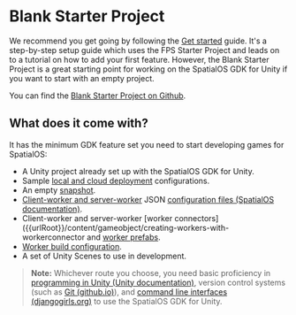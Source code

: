 # Blank Starter Project

We recommend you get going by following the [Get started]({{urlRoot}}/content/get-started/get-started) guide. It's a step-by-step setup guide which uses the FPS Starter Project and leads on to a tutorial on how to add your first feature. However, the Blank Starter Project is a great starting point for working on the SpatialOS GDK for Unity if you want to start with an empty project.

You can find the [Blank Starter Project on Github](https://github.com/spatialos/gdk-for-unity-blank-project).

## What does it come with?

It has the minimum GDK feature set you need to start developing games for SpatialOS:

- A Unity project already set up with the SpatialOS GDK for Unity.
- Sample [local and cloud deployment]({{urlRoot}}/content/glossary#deploying) configurations.
- An empty [snapshot]({{urlRoot}}/content/snapshots#snapshots).
- [Client-worker and server-worker]({{urlRoot}}/content/glossary#worker) JSON [configuration files (SpatialOS documentation)](https://docs.improbable.io/reference/latest/shared/worker-configuration/bridge-config#worker-attribute-sets).
- Client-worker and server-worker [worker connectors]({{urlRoot}}/content/gameobject/creating-workers-with-workerconnector and [worker prefabs]({{urlRoot}}/content/gameobject/creating-workers-with-workerconnector#how-to-use-worker-prefabs).
- [Worker build configuration]({{urlRoot}}/content/build#build-your-workers).
- A set of Unity Scenes to use in development.

> **Note:** Whichever route you choose, you need basic proficiency in [programming in Unity (Unity documentation)](https://unity3d.com/programming-in-unity), version control systems (such as [Git (github.io)](https://try.github.io/)), and [command line interfaces (djangogirls.org)](https://tutorial.djangogirls.org/en/intro_to_command_line/) to use the SpatialOS GDK for Unity.
